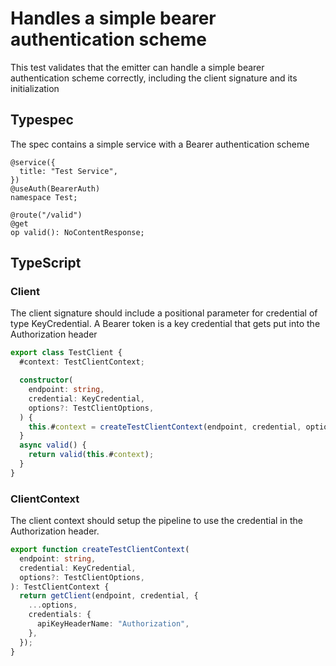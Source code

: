 # Handles a simple bearer authentication scheme

This test validates that the emitter can handle a simple bearer authentication scheme correctly, including the client signature and its initialization

## Typespec

The spec contains a simple service with a Bearer authentication scheme

```tsp
@service({
  title: "Test Service",
})
@useAuth(BearerAuth)
namespace Test;

@route("/valid")
@get
op valid(): NoContentResponse;
```

## TypeScript

### Client

The client signature should include a positional parameter for credential of type KeyCredential. A Bearer token is a key credential that gets put into the Authorization header

```ts src/testClient.ts class TestClient
export class TestClient {
  #context: TestClientContext;

  constructor(
    endpoint: string,
    credential: KeyCredential,
    options?: TestClientOptions,
  ) {
    this.#context = createTestClientContext(endpoint, credential, options);
  }
  async valid() {
    return valid(this.#context);
  }
}
```

### ClientContext

The client context should setup the pipeline to use the credential in the Authorization header.

```ts src/api/testClientContext.ts function createTestClientContext
export function createTestClientContext(
  endpoint: string,
  credential: KeyCredential,
  options?: TestClientOptions,
): TestClientContext {
  return getClient(endpoint, credential, {
    ...options,
    credentials: {
      apiKeyHeaderName: "Authorization",
    },
  });
}
```
